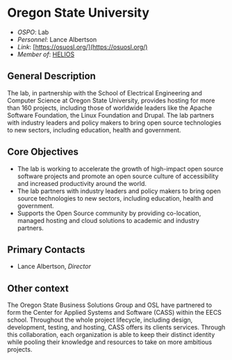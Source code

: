 # Oregon State University

- *OSPO*: Lab
- *Personnel*: Lance Albertson
- *Link*: [https://osuosl.org/](https://osuosl.org/)
- *Member of*: [HELIOS](https://www.heliosopen.org/members)

## General Description

The lab, in partnership with the School of Electrical Engineering and Computer Science at Oregon State University, provides hosting for more than 160 projects, including those of worldwide leaders like the Apache Software Foundation, the Linux Foundation and Drupal. The lab partners with industry leaders and policy makers to bring open source technologies to new sectors, including education, health and government.

## Core Objectives

- The lab is working to accelerate the growth of high-impact open source software projects and promote an open source culture of accessibility and increased productivity around the world.
- The lab partners with industry leaders and policy makers to bring open source technologies to new sectors, including education, health and government.
- Supports the Open Source community by providing co-location, managed hosting and cloud solutions to academic and industry partners.

## Primary Contacts

- Lance Albertson, *Director*

## Other context

The Oregon State Business Solutions Group and OSL have partnered to form the Center for Applied Systems and Software (CASS) within the EECS school. Throughout the whole project lifecycle, including design, development, testing, and hosting, CASS offers its clients services. Through this collaboration, each organization is able to keep their distinct identity while pooling their knowledge and resources to take on more ambitious projects.
